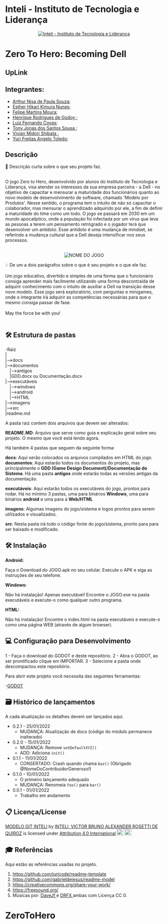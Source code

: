 # Inteli - Instituto de Tecnologia e Liderança 

<p align="center">
<a href= "https://www.inteli.edu.br/"><img src="https://www.inteli.edu.br/wp-content/uploads/2021/08/20172028/marca_1-2.png" alt="Inteli - Instituto de Tecnologia e Liderança" border="0"></a>
</p>

# Zero To Hero: Becoming Dell

## UpLink

## Integrantes: 
- <a href="https://www.linkedin.com/in/victorbarq/">Arthur Nisa de Paula Souza</a>;
- <a href="https://www.linkedin.com/in/estherhikari/">Esther Hikari Kimura Nunes</a>;
- <a href="https://www.linkedin.com/in/tonyjonas/">Felipe Martins Moura</a>;
- <a href="https://www.linkedin.com/in/henrique-godoy-879138252/">Henrique Rodrigues de Godoy	</a>;
- <a href="https://www.linkedin.com/in/lfcovas97/">Luiz Fernando Covas</a>;
- <a href="https://www.linkedin.com/in/tonyjonas/">Tony Jonas dos Santos Sousa  </a>;
- <a href="https://www.linkedin.com/in/victorbarq/">Vivian Midori Shibata	</a>;
- <a href="https://www.linkedin.com/in/yuri-toledo-964123230/">Yuri Freitas Angelo Toledo</a>;

## Descrição

📜 Descrição curta sobre o que seu projeto faz.
<br><br>

O jogo Zero to Hero, desenvolvido por alunos do Instituto de Tecnologia e Liderança, visa atender os interesses da sua empresa parceira - a Dell - no objetivo de capacitar e mensurar a maturidade dos funcionários quanto ao novo modelo de desenvolvimento de software, chamado 'Modelo por Produtos'. Nesse sentido, o programa tem o intuito de não só capacitar o colaborador, mas mensurar o aprendizado adquirido por ele, a fim de definir a maturidade do time como um todo. O jogo se passará em 2030 em	um mundo apocalíptico, onde a população foi infectada por um vírus que leva as pessoas a terem um pensamento retrógrado e o jogador terá que desenvolver um antídoto. Esse antídoto é uma mudança de mindset, se referindo a mudança cultural que a Dell deseja intensificar nos seus processos.
<br><br>
<p align="center">
<img src="https://github.com/2022M1T6/Projeto2/blob/main/imagens/zerotoheroimagem.png" alt="NOME DO JOGO" border="0">
</p>


💡 De um a dois parágrafos sobre o que é seu projeto e o que ele faz.
<br><br>
Um jogo educativo, divertido e simples de uma forma que o funcionário consiga aprender mais facilmente utilizando uma forma descontraída de adquirir conhecimento com o intuito de auxiliar a Dell na transição desse novo modelo. Esse jogo será exploratório, com perguntas e minigames, onde o integrante irá adquirir as competências necessárias para que o mesmo consiga passar de fase.
<br><br>
May the force be with you!
<br><br>

## 🛠 Estrutura de pastas

-Raiz<br>
|<br>
|-->docs<br>
|-->documentos<br>
  &emsp;|-->antigos<br>
  &emsp;|GDD.docx ou Documentação.docx<br>
|-->executáveis<br>
  &emsp;|-->windows<br>
  &emsp;|-->android<br>
  &emsp;|-->HTML<br>
|-->imagens<br>
|-->src<br>
|readme.md<br>

A pasta raiz contem dois arquivos que devem ser alterados:

<b>README.MD</b>: Arquivo que serve como guia e explicação geral sobre seu projeto. O mesmo que você está lendo agora.

Há também 4 pastas que seguem da seguinte forma:

<b>docs</b>: Aqui serão colocados os arquivos compilados em HTML do jogo.
<b>documentos</b>: Aqui estarão todos os documentos do projeto, mas principalmente o <b>GDD (Game Design Document)/Documentação do Sistema</b>. Há uma pasta <b>antigos</b> onde estarão todas as versões antigas da documentação.

<b>executáveis</b>: Aqui estarão todos os executáveis do jogo, prontos para rodar. Há no mínimo 3 pastas, uma para binários <b>Windows</b>, uma para binários <b>android</b> e uma para a <b>Web/HTML</b>

<b>imagens</b>: Algumas imagens do jogo/sistema e logos prontos para serem utilizados e visualizados.

<b>src</b>: Nesta pasta irá todo o código fonte do jogo/sistema, pronto para para ser baixado e modificado.

## 🛠 Instalação

<b>Android:</b>

Faça o Download do JOGO.apk no seu celular.
Execute o APK e siga as instruções de seu telefone.

<b>Windows:</b>

Não há instalação! Apenas executável!
Encontre o JOGO.exe na pasta executáveis e execute-o como qualquer outro programa.

<b>HTML:</b>

Não há instalação!
Encontre o index.html na pasta executáveis e execute-o como uma página WEB (através de algum browser).

## 💻 Configuração para Desenvolvimento

1 - Faça o download do GODOT e deste repositório.
2 - Abra o GODOT, ao ser prontificado clique em IMPORTAR.
3 - Selecione a pasta onde descompactou este repositório.

Para abrir este projeto você necessita das seguintes ferramentas:

-<a href="https://godotengine.org/download">GODOT</a>

## 🗃 Histórico de lançamentos

A cada atualização os detalhes devem ser lançados aqui.

* 0.2.1 - 25/01/2022
    * MUDANÇA: Atualização de docs (código do módulo permanece inalterado)
* 0.2.0 - 15/01/2022
    * MUDANÇA: Remove `setDefaultXYZ()`
    * ADD: Adiciona `init()`
* 0.1.1 - 11/01/2022
    * CONSERTADO: Crash quando chama `baz()` (Obrigado @NomeDoContribuidorGeneroso!)
* 0.1.0 - 10/01/2022
    * O primeiro lançamento adequado
    * MUDANÇA: Renomeia `foo()` para `bar()`
* 0.0.1 - 01/01/2022
    * Trabalho em andamento

## 📋 Licença/License

<p xmlns:cc="http://creativecommons.org/ns#" xmlns:dct="http://purl.org/dc/terms/"><a property="dct:title" rel="cc:attributionURL" href="https://github.com/Spidus/Teste_Final_1">MODELO GIT INTELI</a> by <a rel="cc:attributionURL dct:creator" property="cc:attributionName" href="https://www.yggbrasil.com.br/vr">INTELI, VICTOR BRUNO ALEXANDER ROSETTI DE QUIROZ</a> is licensed under <a href="http://creativecommons.org/licenses/by/4.0/?ref=chooser-v1" target="_blank" rel="license noopener noreferrer" style="display:inline-block;">Attribution 4.0 International<img style="height:22px!important;margin-left:3px;vertical-align:text-bottom;" src="https://mirrors.creativecommons.org/presskit/icons/cc.svg?ref=chooser-v1"><img style="height:22px!important;margin-left:3px;vertical-align:text-bottom;" src="https://mirrors.creativecommons.org/presskit/icons/by.svg?ref=chooser-v1"></a></p>

## 🎓 Referências

Aqui estão as referências usadas no projeto.

1. <https://github.com/iuricode/readme-template>
2. <https://github.com/gabrieldejesus/readme-model>
3. <https://creativecommons.org/share-your-work/>
4. <https://freesound.org/>
5. Músicas por: <a href="https://freesound.org/people/DaveJf/sounds/616544/"> DaveJf </a> e <a href="https://freesound.org/people/DRFX/sounds/338986/"> DRFX </a> ambas com Licença CC 0.
# ZeroToHero
